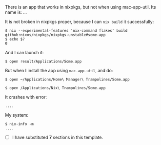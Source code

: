 <!--

Thanks for reporting a bug.

If you fill out every section I can try to help.  If you don’t I’ll end up copy / pasting these questions again becausae I need them to at least try and reproduce the issue.

If your issue doesn’t fit this template, just be aware that the first thing I have to do is reproduce your issue.  I can’t do any debugging until I can reproduce the bug.

-->

<!-- 1/7 -->

There is an app that works in nixpkgs, but not when using mac-app-util. Its name is: ...

It is not broken in nixpkgs proper, because I can `nix build` it successfully:

<!-- 2/7 -->
```
$ nix --experimental-features 'nix-command flakes' build github:nixos/nixpkgs/nixpkgs-unstable#some-app
$ echo $?
0
```

And I can launch it:

<!-- 3/7 -->
```
$ open result/Applications/Some.app
```

But when I install the app using `mac-app-util`, and do:


<!-- 4/7: please select which one you used: -->

```
$ open ~/Applications/Home\ Manager\ Trampolines/Some.app
```

<!-- 4/7 OR: -->

```
$ open /Applications/Nix\ Trampolines/Some.app
```

<!-- 5/7 And substitute the app name 👆 -->

It crashes with error:

<!-- 6/7 -->
```
....
```

My system:

<!-- 7/7 -->
```
$ nix-info -m
....
```

- [ ] I have substituted **7** sections in this template.
